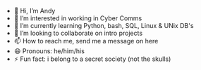 - 👋 Hi, I’m Andy
- 👀 I’m interested in working in Cyber Comms
- 🌱 I’m currently learning Python, bash, SQL, Linux & UNix DB's
- 💞️ I’m looking to collaborate on intro projects
- 📫 How to reach me, send me a message on here
- 😄 Pronouns: he/him/his
- ⚡ Fun fact: i belong to a secret society (not the skulls)

<!---
DarthStif/DarthStif is a ✨ special ✨ repository because its `README.md` (this file) appears on your GitHub profile.
You can click the Preview link to take a look at your changes.
--->
